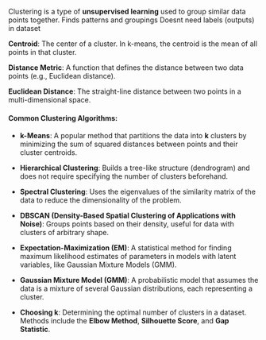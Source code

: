 Clustering is a type of **unsupervised learning** used to group similar data points together. 
Finds patterns and groupings
Doesnt need labels (outputs) in dataset

 **Centroid**: The center of a cluster. In k-means, the centroid is the mean of all points in that cluster.
 
 **Distance Metric**: A function that defines the distance between two data points (e.g., Euclidean distance).
 
 **Euclidean Distance**: The straight-line distance between two points in a multi-dimensional space.

#### **Common Clustering Algorithms:**

- **k-Means**: A popular method that partitions the data into **k** clusters by minimizing the sum of squared distances between points and their cluster centroids.
- **Hierarchical Clustering**: Builds a tree-like structure (dendrogram) and does not require specifying the number of clusters beforehand.
- **Spectral Clustering**: Uses the eigenvalues of the similarity matrix of the data to reduce the dimensionality of the problem.
- **DBSCAN (Density-Based Spatial Clustering of Applications with Noise)**: Groups points based on their density, useful for data with clusters of arbitrary shape.

- **Expectation-Maximization (EM)**: A statistical method for finding maximum likelihood estimates of parameters in models with latent variables, like Gaussian Mixture Models (GMM).
- **Gaussian Mixture Model (GMM)**: A probabilistic model that assumes the data is a mixture of several Gaussian distributions, each representing a cluster.
- **Choosing k**: Determining the optimal number of clusters in a dataset. Methods include the **Elbow Method**, **Silhouette Score**, and **Gap Statistic**.
